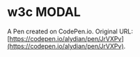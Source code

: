# w3c MODAL

A Pen created on CodePen.io. Original URL: [https://codepen.io/alydian/pen/JrVXPv](https://codepen.io/alydian/pen/JrVXPv).


